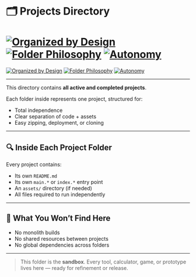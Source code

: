# 🗂️ Projects Directory

[![Organized by Design](https://img.shields.io/badge/Structure-Clean-orange)](https://example.com/organized-by-design)
[![Folder Philosophy](https://img.shields.io/badge/Each%20Folder-Isolated%20Project-informational)](https://example.com/folder-philosophy)
[![Autonomy](https://img.shields.io/badge/Project%20Style-Self%20Contained-blue)](https://example.com/autonomy)
=======
[![Organized by Design](https://img.shields.io/badge/Structure-Clean-orange)](#)
[![Folder Philosophy](https://img.shields.io/badge/Each%20Folder-Isolated%20Project-informational)](#)
[![Autonomy](https://img.shields.io/badge/Project%20Style-Self%20Contained-blue)](#)

---

This directory contains **all active and completed projects**.

Each folder inside represents one project, structured for:

- Total independence  
- Clear separation of code + assets  
- Easy zipping, deployment, or cloning

---

## 🔍 Inside Each Project Folder

Every project contains:

- Its own `README.md`
- Its own `main.*` or `index.*` entry point
- An `assets/` directory (if needed)
- All files required to run independently

---

## 🚫 What You Won’t Find Here

- No monolith builds  
- No shared resources between projects  
- No global dependencies across folders

---

> This folder is the **sandbox**. Every tool, calculator, game, or prototype lives here — ready for refinement or release.
